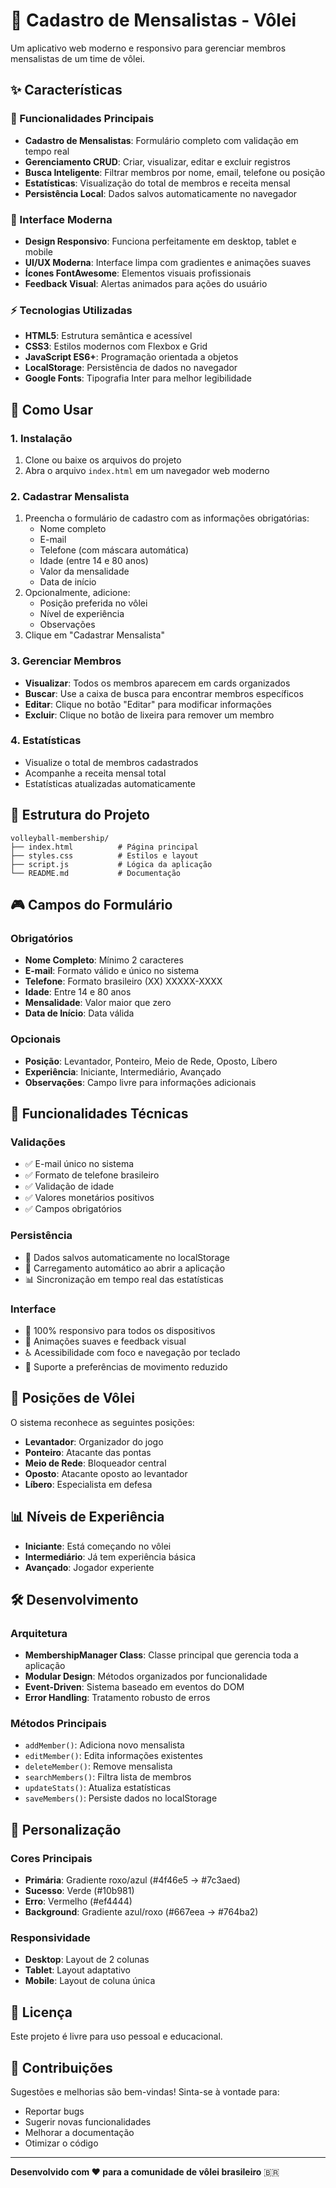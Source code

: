 # 🏐 Cadastro de Mensalistas - Vôlei

Um aplicativo web moderno e responsivo para gerenciar membros mensalistas de um time de vôlei.

## ✨ Características

### 🎯 Funcionalidades Principais
- **Cadastro de Mensalistas**: Formulário completo com validação em tempo real
- **Gerenciamento CRUD**: Criar, visualizar, editar e excluir registros
- **Busca Inteligente**: Filtrar membros por nome, email, telefone ou posição
- **Estatísticas**: Visualização do total de membros e receita mensal
- **Persistência Local**: Dados salvos automaticamente no navegador

### 🎨 Interface Moderna
- **Design Responsivo**: Funciona perfeitamente em desktop, tablet e mobile
- **UI/UX Moderna**: Interface limpa com gradientes e animações suaves
- **Ícones FontAwesome**: Elementos visuais profissionais
- **Feedback Visual**: Alertas animados para ações do usuário

### ⚡ Tecnologias Utilizadas
- **HTML5**: Estrutura semântica e acessível
- **CSS3**: Estilos modernos com Flexbox e Grid
- **JavaScript ES6+**: Programação orientada a objetos
- **LocalStorage**: Persistência de dados no navegador
- **Google Fonts**: Tipografia Inter para melhor legibilidade

## 🚀 Como Usar

### 1. Instalação
1. Clone ou baixe os arquivos do projeto
2. Abra o arquivo `index.html` em um navegador web moderno

### 2. Cadastrar Mensalista
1. Preencha o formulário de cadastro com as informações obrigatórias:
   - Nome completo
   - E-mail
   - Telefone (com máscara automática)
   - Idade (entre 14 e 80 anos)
   - Valor da mensalidade
   - Data de início
2. Opcionalmente, adicione:
   - Posição preferida no vôlei
   - Nível de experiência
   - Observações
3. Clique em "Cadastrar Mensalista"

### 3. Gerenciar Membros
- **Visualizar**: Todos os membros aparecem em cards organizados
- **Buscar**: Use a caixa de busca para encontrar membros específicos
- **Editar**: Clique no botão "Editar" para modificar informações
- **Excluir**: Clique no botão de lixeira para remover um membro

### 4. Estatísticas
- Visualize o total de membros cadastrados
- Acompanhe a receita mensal total
- Estatísticas atualizadas automaticamente

## 📱 Estrutura do Projeto

```
volleyball-membership/
├── index.html          # Página principal
├── styles.css          # Estilos e layout
├── script.js           # Lógica da aplicação
└── README.md           # Documentação
```

## 🎮 Campos do Formulário

### Obrigatórios
- **Nome Completo**: Mínimo 2 caracteres
- **E-mail**: Formato válido e único no sistema
- **Telefone**: Formato brasileiro (XX) XXXXX-XXXX
- **Idade**: Entre 14 e 80 anos
- **Mensalidade**: Valor maior que zero
- **Data de Início**: Data válida

### Opcionais
- **Posição**: Levantador, Ponteiro, Meio de Rede, Oposto, Líbero
- **Experiência**: Iniciante, Intermediário, Avançado
- **Observações**: Campo livre para informações adicionais

## 🔧 Funcionalidades Técnicas

### Validações
- ✅ E-mail único no sistema
- ✅ Formato de telefone brasileiro
- ✅ Validação de idade
- ✅ Valores monetários positivos
- ✅ Campos obrigatórios

### Persistência
- 💾 Dados salvos automaticamente no localStorage
- 🔄 Carregamento automático ao abrir a aplicação
- 📊 Sincronização em tempo real das estatísticas

### Interface
- 📱 100% responsivo para todos os dispositivos
- 🎨 Animações suaves e feedback visual
- ♿ Acessibilidade com foco e navegação por teclado
- 🌙 Suporte a preferências de movimento reduzido

## 🎯 Posições de Vôlei

O sistema reconhece as seguintes posições:
- **Levantador**: Organizador do jogo
- **Ponteiro**: Atacante das pontas
- **Meio de Rede**: Bloqueador central
- **Oposto**: Atacante oposto ao levantador
- **Líbero**: Especialista em defesa

## 📊 Níveis de Experiência

- **Iniciante**: Está começando no vôlei
- **Intermediário**: Já tem experiência básica
- **Avançado**: Jogador experiente

## 🛠️ Desenvolvimento

### Arquitetura
- **MembershipManager Class**: Classe principal que gerencia toda a aplicação
- **Modular Design**: Métodos organizados por funcionalidade
- **Event-Driven**: Sistema baseado em eventos do DOM
- **Error Handling**: Tratamento robusto de erros

### Métodos Principais
- `addMember()`: Adiciona novo mensalista
- `editMember()`: Edita informações existentes
- `deleteMember()`: Remove mensalista
- `searchMembers()`: Filtra lista de membros
- `updateStats()`: Atualiza estatísticas
- `saveMembers()`: Persiste dados no localStorage

## 🎨 Personalização

### Cores Principais
- **Primária**: Gradiente roxo/azul (#4f46e5 → #7c3aed)
- **Sucesso**: Verde (#10b981)
- **Erro**: Vermelho (#ef4444)
- **Background**: Gradiente azul/roxo (#667eea → #764ba2)

### Responsividade
- **Desktop**: Layout de 2 colunas
- **Tablet**: Layout adaptativo
- **Mobile**: Layout de coluna única

## 📄 Licença

Este projeto é livre para uso pessoal e educacional.

## 🤝 Contribuições

Sugestões e melhorias são bem-vindas! Sinta-se à vontade para:
- Reportar bugs
- Sugerir novas funcionalidades
- Melhorar a documentação
- Otimizar o código

---

**Desenvolvido com ❤️ para a comunidade de vôlei brasileiro** 🇧🇷
